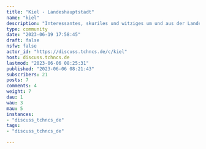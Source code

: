 ```yaml
---
title: "Kiel - Landeshauptstadt" 
name: "kiel"
description: "Interessantes, skuriles und witziges um und aus der Landeshauptstadt zwischen den Meeren."
type: community
date: "2023-06-19 17:58:45"
draft: false
nsfw: false
actor_id: "https://discuss.tchncs.de/c/kiel"
host: discuss.tchncs.de
lastmod: "2023-06-06 08:25:31"
published: "2023-06-06 08:21:43"
subscribers: 21
posts: 7
comments: 4
weight: 7
dau: 1
wau: 3
mau: 5
instances:
- "discuss_tchncs_de"
tags: 
- "discuss_tchncs_de"

---
```

